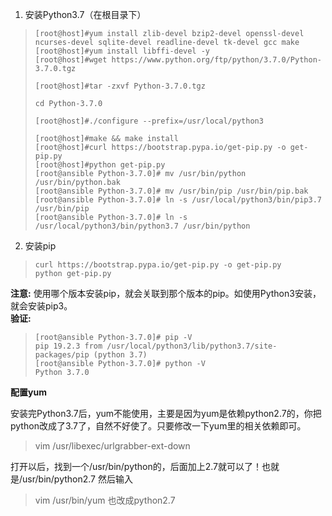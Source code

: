 1.  安装Python3.7（在根目录下）
>```
> [root@host]#yum install zlib-devel bzip2-devel openssl-devel ncurses-devel sqlite-devel readline-devel tk-devel gcc make
> [root@host]#yum install libffi-devel -y
> [root@host]#wget https://www.python.org/ftp/python/3.7.0/Python-3.7.0.tgz
> 
> [root@host]#tar -zxvf Python-3.7.0.tgz
> 
> cd Python-3.7.0
> 
> [root@host]#./configure --prefix=/usr/local/python3
> 
> [root@host]#make && make install
> [root@host]#curl https://bootstrap.pypa.io/get-pip.py -o get-pip.py
> [root@host]#python get-pip.py
> [root@ansible Python-3.7.0]# mv /usr/bin/python /usr/bin/python.bak
> [root@ansible Python-3.7.0]# mv /usr/bin/pip /usr/bin/pip.bak
> [root@ansible Python-3.7.0]# ln -s /usr/local/python3/bin/pip3.7 /usr/bin/pip
> [root@ansible Python-3.7.0]# ln -s /usr/local/python3/bin/python3.7 /usr/bin/python

2. 安装pip
>```
> curl https://bootstrap.pypa.io/get-pip.py -o get-pip.py
> python get-pip.py
**注意:** 使用哪个版本安装pip，就会关联到那个版本的pip。如使用Python3安装，就会安装pip3。  
**验证:**
>```
> [root@ansible Python-3.7.0]# pip -V
> pip 19.2.3 from /usr/local/python3/lib/python3.7/site-packages/pip (python 3.7)
> [root@ansible Python-3.7.0]# python -V
> Python 3.7.0

**配置yum**

安装完Python3.7后，yum不能使用，主要是因为yum是依赖python2.7的，你把python改成了3.7了，自然不好使了。只要修改一下yum里的相关依赖即可。
> vim /usr/libexec/urlgrabber-ext-down

打开以后，找到一个/usr/bin/python的，后面加上2.7就可以了！也就是/usr/bin/python2.7
然后输入  
> vim /usr/bin/yum
也改成python2.7
